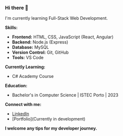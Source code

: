### Hi there 👋

I'm currently learning Full-Stack Web Development.

**Skills:**
- **Frontend:** HTML, CSS, JavaScript (React, Angular)
- **Backend:** Node.js (Express)
- **Database:** MySQL
- **Version Control:** Git, GitHub
- **Tools:** VS Code

**Currently Learning:**
- C# Academy Course

**Education:**
- Bachelor's in Computer Science | ISTEC Porto | 2023

**Connect with me:**
- [LinkedIn](https://www.linkedin.com/in/marcosbneves/)
- [Portfolio](Currently in development)

**I welcome any tips for my developer journey.**

<!--
**MarcosBN17/MarcosBN17** is a ✨ _special_ ✨ repository because its `README.md` (this file) appears on your GitHub profile.

Here are some ideas to get you started:

- 🔭 I’m currently working on ...
- 🌱 I’m currently learning ...
- 👯 I’m looking to collaborate on ...
- 🤔 I’m looking for help with ...
- 💬 Ask me about ...
- 📫 How to reach me: ...
- 😄 Pronouns: ...
- ⚡ Fun fact: ...
-->
